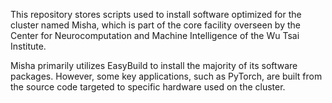 This repository stores scripts used to install software optimized for the cluster named Misha, which is part of the core facility overseen by the Center for Neurocomputation and Machine Intelligence of the Wu Tsai Institute.  

Misha primarily utilizes EasyBuild to install the majority of its software packages. However, some key applications, such as PyTorch, are built from the source code targeted to specific hardware used on the cluster. 

